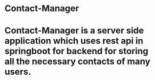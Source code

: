 # Contact-Manager
# Contact-Manager is a server side application which uses rest api in springboot for backend for storing all the necessary contacts of many users.
